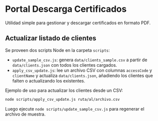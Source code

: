 # Portal Descarga Certificados

Utilidad simple para gestionar y descargar certificados en formato PDF.

## Actualizar listado de clientes

Se proveen dos scripts Node en la carpeta `scripts`:

- `update_sample_csv.js`: genera `data/clients_sample.csv` a partir de `data/clients.json` con todos los clientes cargados.
- `apply_csv_update.js`: lee un archivo CSV con columnas `accessCode` y `clientName` y actualiza `data/clients.json`, añadiendo los clientes que falten o actualizando los existentes.

Ejemplo de uso para actualizar los clientes desde un CSV:

```bash
node scripts/apply_csv_update.js ruta/al/archivo.csv
```

Luego ejecute `node scripts/update_sample_csv.js` para regenerar el archivo de muestra.

